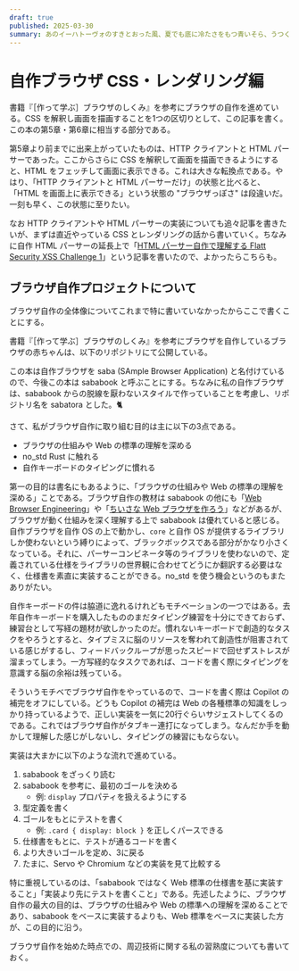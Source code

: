 ```yaml
---
draft: true
published: 2025-03-30
summary: あのイーハトーヴォのすきとおった風、夏でも底に冷たさをもつ青いそら、うつくしい森で飾られたモリーオ市、郊外のぎらぎらひかる草の波。
---
```

# 自作ブラウザ CSS・レンダリング編

書籍『［作って学ぶ］ブラウザのしくみ』を参考にブラウザの自作を進めている。CSS を解釈し画面を描画することを1つの区切りとして、この記事を書く。この本の第5章・第6章に相当する部分である。

第5章より前までに出来上がっていたものは、HTTP クライアントと HTML パーサーであった。ここからさらに CSS を解釈して画面を描画できるようにすると、HTML をフェッチして画面に表示できる。これは大きな転換点である。やはり、「HTTP クライアントと HTML パーサーだけ」の状態と比べると、「HTML を画面上に表示できる」という状態の "ブラウザっぽさ" は段違いだ。一刻も早く、この状態に至りたい。

なお HTTP クライアントや HTML パーサーの実装についても追々記事を書きたいが、まずは直近やっている CSS とレンダリングの話から書いていく。ちなみに自作 HTML パーサーの延長上で「[HTML パーサー自作で理解する Flatt Security XSS Challenge 1](https://pizzacat83.hatenablog.com/entry/2025/01/10/172345)」という記事を書いたので、よかったらこちらも。

## ブラウザ自作プロジェクトについて

ブラウザ自作の全体像についてこれまで特に書いていなかったからここで書くことにする。

書籍『［作って学ぶ］ブラウザのしくみ』を参考にブラウザを自作しているブラウザの赤ちゃんは、以下のリポジトリにて公開している。

<!--todo-->

この本は自作ブラウザを saba (SAmple Browser Application) と名付けているので、今後この本は sababook と呼ぶことにする。ちなみに私の自作ブラウザは、sababook からの脱線を厭わないスタイルで作っていることを考慮し、リポジトリ名を sabatora とした。🐈

さて、私がブラウザ自作に取り組む目的は主に以下の3点である。

- ブラウザの仕組みや Web の標準の理解を深める
- no_std Rust に触れる
- 自作キーボードのタイピングに慣れる

第一の目的は書名にもあるように、「ブラウザの仕組みや Web の標準の理解を深める」ことである。ブラウザ自作の教材は sababook の他にも「[Web Browser Engineering](https://browser.engineering)」や「[ちいさな Web ブラウザを作ろう](https://browserbook.shift-js.info/)」などがあるが、ブラウザが動く仕組みを深く理解する上で sababook は優れていると感じる。自作ブラウザを自作 OS の上で動かし、`core` と自作 OS が提供するライブラリしか使わないという縛りによって、ブラックボックスである部分がかなり小さくなっている。それに、パーサーコンビネータ等のライブラリを使わないので、定義されている仕様をライブラリの世界観に合わせてどうにか翻訳する必要はなく、仕様書を素直に実装することができる。no_std を使う機会というのもまたありがたい。

自作キーボードの件は脇道に逸れるけれどもモチベーションの一つではある。去年自作キーボードを購入したもののまだタイピング練習を十分にできておらず、練習台として写経の題材が欲しかったのだ。慣れないキーボードで創造的なタスクをやろうとすると、タイプミスに脳のリソースを奪われて創造性が阻害されている感じがするし、フィードバックループが思ったスピードで回せずストレスが溜まってしまう。一方写経的なタスクであれば、コードを書く際にタイピングを意識する脳の余裕は残っている。

そういうモチベでブラウザ自作をやっているので、コードを書く際は Copilot の補完をオフにしている。どうも Copilot の補完は Web の各種標準の知識をしっかり持っているようで、正しい実装を一気に20行ぐらいサジェストしてくるのである。これではブラウザ自作がタブキー連打になってしまう。なんだか手を動かして理解した感じがしないし、タイピングの練習にもならない。

実装は大まかに以下のような流れで進めている。

1. sababook をざっくり読む
2. sababook を参考に、最初のゴールを決める
	- 例: `display` プロパティを扱えるようにする
3. 型定義を書く
4. ゴールをもとにテストを書く
	- 例: `.card { display: block }` を正しくパースできる
5. 仕様書をもとに、テストが通るコードを書く
6. より大きいゴールを定め、3に戻る
7. たまに、Servo や Chromium などの実装を見て比較する

特に重視しているのは、「sababook ではなく Web 標準の仕様書を基に実装すること」「実装より先にテストを書くこと」である。先述したように、ブラウザ自作の最大の目的は、ブラウザの仕組みや Web の標準への理解を深めることであり、sababook をベースに実装するよりも、Web 標準をベースに実装した方が、この目的に沿う。

ブラウザ自作を始めた時点での、周辺技術に関する私の習熟度についても書いておく。<!-- TODO: かく -->


